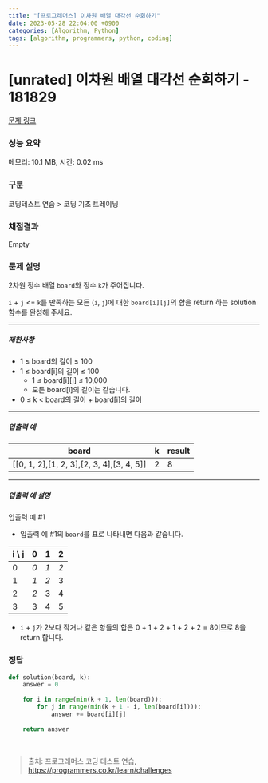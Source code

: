 ```yaml
---
title: "[프로그래머스] 이차원 배열 대각선 순회하기"
date: 2023-05-28 22:04:00 +0900
categories: [Algorithm, Python]
tags: [algorithm, programmers, python, coding]
---
```


# [unrated] 이차원 배열 대각선 순회하기 - 181829

[문제 링크](https://school.programmers.co.kr/learn/courses/30/lessons/181829)

### 성능 요약

메모리: 10.1 MB, 시간: 0.02 ms

### 구분

코딩테스트 연습 > 코딩 기초 트레이닝

### 채점결과

Empty

### 문제 설명

<p>2차원 정수 배열 <code>board</code>와 정수 <code>k</code>가 주어집니다.</p>

<p><code>i</code> + <code>j</code> &lt;= <code>k</code>를 만족하는 모든 (<code>i</code>, <code>j</code>)에 대한 <code>board[i][j]</code>의 합을 return 하는 solution 함수를 완성해 주세요.</p>

<hr>

<h5>제한사항</h5>

<ul>
<li>1 ≤ board의 길이 ≤ 100</li>
<li>1 ≤ board[i]의 길이 ≤ 100

<ul>
<li>1 ≤ board[i][j] ≤ 10,000</li>
<li>모든 board[i]의 길이는 같습니다.</li>
</ul></li>
<li>0 ≤ k &lt; board의 길이 + board[i]의 길이</li>
</ul>

<hr>

<h5>입출력 예</h5>

| board                  | k | result |
|------------------------|---|--------|
| [[0, 1, 2],[1, 2, 3],[2, 3, 4],[3, 4, 5]] | 2 |   8    |
<hr>

<h5>입출력 예 설명</h5>

<p>입출력 예 #1</p>

<ul>
<li>입출력 예 #1의 <code>board</code>를 표로 나타내면 다음과 같습니다.</li>
</ul>

| i \ j |  0  |  1  |  2  |
|-------|-----|-----|-----|
|   0   | *0* | *1* | *2* |
|   1   | *1* | *2* |  3  |
|   2   | *2* |  3  |  4  |
|   3   |  3  |  4  |  5  |

<ul>
<li><code>i</code> + <code>j</code>가 2보다 작거나 같은 항들의 합은 0 + 1 + 2 + 1 + 2 + 2 = 8이므로 8을 return 합니다.</li>
</ul>

### 정답

```python
def solution(board, k):
    answer = 0
    
    for i in range(min(k + 1, len(board))):
        for j in range(min(k + 1 - i, len(board[i]))):
            answer += board[i][j]
    
    return answer
```

<br>

> 출처: 프로그래머스 코딩 테스트 연습, https://programmers.co.kr/learn/challenges
